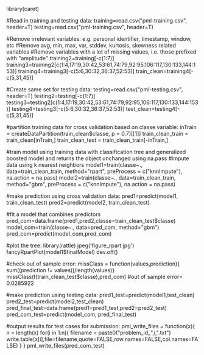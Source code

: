 library(caret)

#Read in training and testing data:
training=read.csv("pml-training.csv", header=T)
testing=read.csv("pml-training.csv", header=T)

#Remove irrelevant variables: e.g. personal identifier, timestamp, window, etc
#Remove avg, min, max, var, stddev, kurtosis, skewness related variables
#Remove variables with a lot of missing values, i.e. those prefixed with "amplitude"
training2=training[-c(1:7)]
training3=training2[c(1:4,17:19,30:42,53:61,74:79,92:95,106:117,130:133,144:153)]
training4=training3[-c(5:6,30:32,36:37,52:53)]
train_clean=training4[-c(5,31,45)]

#Create same set for testing data:
testing=read.csv("pml-testing.csv", header=T)
testing2=testing[-c(1:7)]
testing3=testing2[c(1:4,17:19,30:42,53:61,74:79,92:95,106:117,130:133,144:153)]
testing4=testing3[-c(5:6,30:32,36:37,52:53)]
test_clean=testing4[-c(5,31,45)]

#partition training data for cross validation based on classe variable:
inTrain = createDataPartition(train_clean$classe, p = 0.7)[[1]]
train_clean_train = train_clean[inTrain,]
train_clean_test = train_clean_train[-inTrain,]

#train model using training data with classification tree and generalized boosted model and returns the object unchanged using na.pass
#impute data using k nearest neighbors
model1=train(classe~., data=train_clean_train, method="rpart", preProcess = c("knnImpute"), na.action  = na.pass)
model2=train(classe~., data=train_clean_train, method="gbm", preProcess = c("knnImpute"), na.action  = na.pass)

#make prediction using cross validation data:
pred1=predict(model1, train_clean_test)
pred2=predict(model2, train_clean_test)

#fit a model that combines predictors
pred_com=data.frame(pred1,pred2,classe=train_clean_test$classe)
model_com=train(classe~., data=pred_com, method="gbm")
pred_com=predict(model_com,pred_com)

#plot the tree:
library(rattle)
jpeg('figure_rpart.jpg')
fancyRpartPlot(model1$finalModel)
dev.off()

#check out of sample error:
missClass = function(values,prediction){
sum((prediction != values))/length(values)}
missClass(t(train_clean_test$classe),pred_com)
#out of sample error= 0.0285922

#make prediction using testing data:
pred1_test=predict(model1,test_clean)
pred2_test=predict(model2,test_clean)
pred_final_test=data.frame(pred1=pred1_test,pred2=pred2_test)
pred_com_test=predict(model_com, pred_final_test)

#output results for test cases for submission:
pml_write_files = function(x){
  n = length(x)
  for(i in 1:n){
    filename = paste0("problem_id_",i,".txt")
    write.table(x[i],file=filename,quote=FALSE,row.names=FALSE,col.names=FALSE)
  }
}
pml_write_files(pred_com_test)
